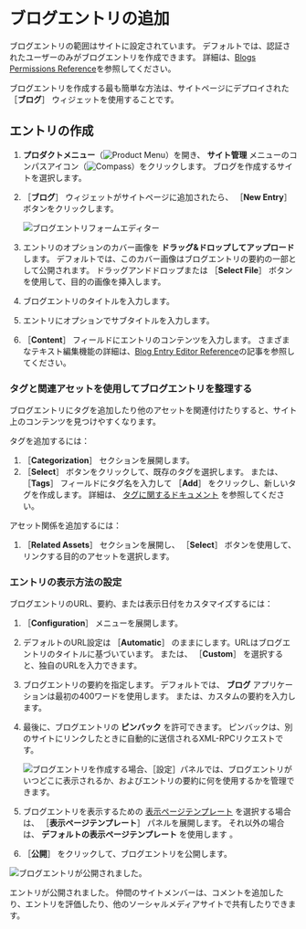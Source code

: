 # ブログエントリの追加

ブログエントリの範囲はサイトに設定されています。 デフォルトでは、認証されたユーザーのみがブログエントリを作成できます。 詳細は、[Blogs Permissions Reference](./blog-permissions-reference.md)を参照してください。

ブログエントリを作成する最も簡単な方法は、サイトページにデプロイされた ［**ブログ**］ ウィジェットを使用することです。

<a name="エントリの作成" />

## エントリの作成

1. **プロダクトメニュー**（![Product Menu](../../images/icon-product-menu.png)）を開き、 **サイト管理** メニューのコンパスアイコン（![Compass](../../images/icon-compass.png)）をクリックします。 ブログを作成するサイトを選択します。
1. ［**ブログ**］ ウィジェットがサイトページに追加されたら、 ［**New Entry**］ ボタンをクリックします。

    ![ブログエントリフォームエディター](./adding-blog-entries/images/01.png)

1. エントリのオプションのカバー画像を **ドラッグ&ドロップしてアップロード** します。 デフォルトでは、このカバー画像はブログエントリの要約の一部として公開されます。 ドラッグアンドドロップまたは ［**Select File**］ ボタンを使用して、目的の画像を挿入します。
1. ブログエントリのタイトルを入力します。
1. エントリにオプションでサブタイトルを入力します。
1. ［**Content**］ フィールドにエントリのコンテンツを入力します。 さまざまなテキスト編集機能の詳細は、[Blog Entry Editor Reference](./blog-entry-editor-reference.md)の記事を参照してください。

### タグと関連アセットを使用してブログエントリを整理する

<!-- ```{note} Available in Liferay DXP 7.3+. This section must be updated to reflect the new by-default categories and vocabularies in 7.3 -->

ブログエントリにタグを追加したり他のアセットを関連付けたりすると、サイト上のコンテンツを見つけやすくなります。

タグを追加するには：

1. ［**Categorization**］ セクションを展開します。
1. ［**Select**］ ボタンをクリックして、既存のタグを選択します。 または、 ［**Tags**］ フィールドにタグ名を入力して ［**Add**］ をクリックし、新しいタグを作成します。 詳細は、 [タグに関するドキュメント](https://help.liferay.com/hc/articles/360028820472-Tagging-Content) を参照してください。

アセット関係を追加するには：

1. ［**Related Assets**］ セクションを展開し、 ［**Select**］ ボタンを使用して、リンクする目的のアセットを選択します。

### エントリの表示方法の設定

ブログエントリのURL、要約、または表示日付をカスタマイズするには：

1. ［**Configuration**］ メニューを展開します。
1. デフォルトのURL設定は ［**Automatic**］ のままにします。URLはブログエントリのタイトルに基づいています。 または、 ［**Custom**］ を選択すると、独自のURLを入力できます。
1. ブログエントリの要約を指定します。 デフォルトでは、 **ブログ** アプリケーションは最初の400ワードを使用します。 または、カスタムの要約を入力します。
1. 最後に、ブログエントリの **ピンバック** を許可できます。 ピンバックは、別のサイトにリンクしたときに自動的に送信されるXML-RPCリクエストです。

    ![ブログエントリを作成する場合、［設定］パネルでは、ブログエントリがいつどこに表示されるか、およびエントリの要約に何を使用するかを管理できます。](./adding-blog-entries/images/02.png)

1. ブログエントリを表示するための [表示ページテンプレート](https://help.liferay.com/hc/articles/360028820332-Display-Page-Templates-for-Web-Content) を選択する場合は、 ［**表示ページテンプレート**］ パネルを展開します。 それ以外の場合は、 **デフォルトの表示ページテンプレート** を使用します 。

1. ［**公開**］ をクリックして、ブログエントリを公開します。

![ブログエントリが公開されました。](./adding-blog-entries/images/03.png)

エントリが公開されました。 仲間のサイトメンバーは、コメントを追加したり、エントリを評価したり、他のソーシャルメディアサイトで共有したりできます。

